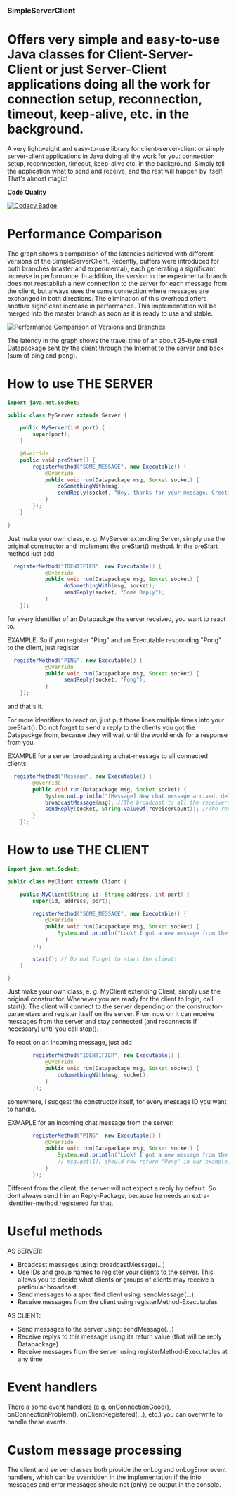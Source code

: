 ### SimpleServerClient ###

Offers very simple and easy-to-use Java classes for Client-Server-Client or just Server-Client applications doing all the work for connection setup, reconnection, timeout, keep-alive, etc. in the background.
=======
A very lightweight and easy-to-use library for client-server-client or simply server-client applications in Java doing all the work for you: connection setup, reconnection, timeout, keep-alive etc. in the background. Simply tell the application what to send and receive, and the rest will happen by itself. That's almost magic!

**Code Quality**

[![Codacy Badge](https://api.codacy.com/project/badge/Grade/3d5b115186f44ecab613ac3f2ca0015b)](https://www.codacy.com/app/DeBukkIt/SimpleServerClient?utm_source=github.com&utm_medium=referral&utm_content=DeBukkIt/SimpleServerClient&utm_campaign=badger)

# Performance Comparison

The graph shows a comparison of the latencies achieved with different versions of the SimpleServerClient. Recently, buffers were introduced for both branches (master and experimental), each generating a significant increase in performance. In addition, the version in the experimental branch does not reestablish a new connection to the server for each message from the client, but always uses the same connection where messages are exchanged in both directions. The elimination of this overhead offers another significant increase in performance. This implementation will be merged into the master branch as soon as it is ready to use and stable.

![Performance Comparison of Versions and Branches](https://debukkit.github.io/images/SimpleServerClient_Performance_Comparison.jpg)

The latency in the graph shows the travel time of an about 25-byte small Datapackage sent by the client through the Internet to the server and back (sum of ping and pong).

# How to use THE SERVER
```java
import java.net.Socket;

public class MyServer extends Server {

	public MyServer(int port) {
		super(port);
	}

	@Override
	public void preStart() {
		registerMethod("SOME_MESSAGE", new Executable() {
			@Override
			public void run(Datapackage msg, Socket socket) {
				doSomethingWith(msg);
				sendReply(socket, "Hey, thanks for your message. Greetings!")
			}
		});
	}

}
```

Just make your own class, e. g. MyServer extending Server, simply use the original constructor and implement
the preStart() method. In the preStart method just add
```java
  registerMethod("IDENTIFIER", new Executable() {
			@Override
			public void run(Datapackage msg, Socket socket) {
				  doSomethingWith(msg, socket);
				  sendReply(socket, "Some Reply");
			}
	});
```
for every identifier of an Datapackge the server received, you want to react to.

EXAMPLE: So if you register "Ping" and an Executable responding "Pong" to the client, just register
```java
  registerMethod("PING", new Executable() {
			@Override
			public void run(Datapackage msg, Socket socket) {
				  sendReply(socket, "Pong");
			}
	});
```
and that's it.

For more identifiers to react on, just put those lines multiple times into your preStart(). Do not forget to send
a reply to the clients you got the Datapackge from, because they will wait until the world ends for a response from you.

EXAMPLE for a server broadcasting a chat-message to all connected clients:
```java
  registerMethod("Message", new Executable() {			
		@Override
		public void run(Datapackage msg, Socket socket) {
			System.out.println("[Message] New chat message arrived, delivering to all the clients...");
			broadcastMessage(msg); //The broadcast to all the receivers
			sendReply(socket, String.valueOf(reveicerCount)); //The reply (NECESSARY! unless you want the client to block while waiting for this package)
		}
	});
```

	
# How to use THE CLIENT
```java
import java.net.Socket;

public class MyClient extends Client {

	public MyClient(String id, String address, int port) {
		super(id, address, port);

		registerMethod("SOME_MESSAGE", new Executable() {
			@Override
			public void run(Datapackage msg, Socket socket) {
				System.out.println("Look! I got a new message from the server: " + msg.get(1));
			}
		});

		start(); // Do not forget to start the client!
	}

}
```



Just make your own class, e. g. MyClient extending Client, simply use the original constructor. Whenever you are ready for the client to login, call start(). The client will connect to the server depending on the constructor-parameters and register itself on the server. From now on it can receive messages from the server and stay connected (and reconnects if necessary) until you call stop().


To react on an incoming message, just add
```java
		registerMethod("IDENTIFIER", new Executable() {
			@Override
			public void run(Datapackage msg, Socket socket) {
				doSomethingWith(msg, socket);		
			}
		});
```
somewhere, I suggest the constructor itself, for every message ID you want to handle.


EXMAPLE for an incoming chat message from the server:
```java
		registerMethod("PING", new Executable() {
			@Override
			public void run(Datapackage msg, Socket socket) {
				System.out.println("Look! I got a new message from the server: " + msg.get(1));	
				// msg.get(1); should now return "Pong" in our example.
			}
		});
```

Different from the client, the server will not expect a reply by default. So dont always send him an Reply-Package, because he
needs an extra-identifier-method registered for that.


# Useful methods
AS SERVER:
 - Broadcast messages using: broadcastMessage(...)
 - Use IDs and group names to register your clients to the server. This allows you to decide what clients or groups of clients may receive a particular broadcast.
 - Send messages to a specified client using: sendMessage(...)
 - Receive messages from the client using registerMethod-Executables
  
AS CLIENT:
 - Send messages to the server using: sendMessage(...)
 - Receive replys to this message using its return value (that will be reply Datapackage)
 - Receive messages from the server using registerMethod-Executables at any time

# Event handlers
There a some event handlers (e.g. onConnectionGood(), onConnectionProblem(), onClientRegistered(...), etc.) you can overwrite to handle these events.

# Custom message processing
The client and server classes both provide the onLog and onLogError event handlers, which can be overridden in the implementation if the info messages and error messages should not (only) be output in the console.
